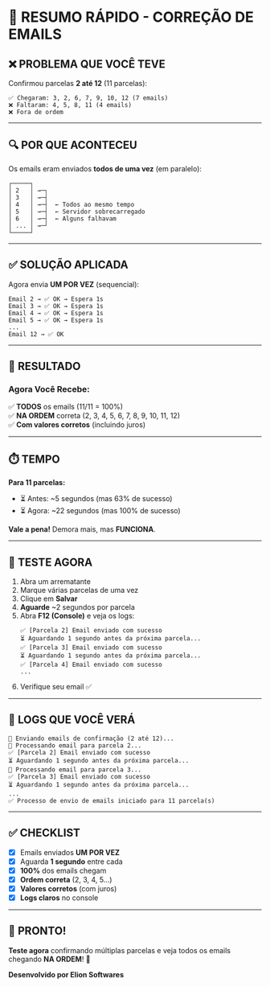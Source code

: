 # 🎯 RESUMO RÁPIDO - CORREÇÃO DE EMAILS

## ❌ PROBLEMA QUE VOCÊ TEVE

Confirmou parcelas **2 até 12** (11 parcelas):

```
✅ Chegaram: 3, 2, 6, 7, 9, 10, 12 (7 emails)
❌ Faltaram: 4, 5, 8, 11 (4 emails)
❌ Fora de ordem
```

---

## 🔍 POR QUE ACONTECEU

Os emails eram enviados **todos de uma vez** (em paralelo):

```
┌─────┐
│ 2   │ →─┐
│ 3   │ →─┤
│ 4   │ →─┤  ← Todos ao mesmo tempo
│ 5   │ →─┤  ← Servidor sobrecarregado
│ 6   │ →─┤  ← Alguns falhavam
│ ... │ →─┘
└─────┘
```

---

## ✅ SOLUÇÃO APLICADA

Agora envia **UM POR VEZ** (sequencial):

```
Email 2 → ✅ OK → Espera 1s
Email 3 → ✅ OK → Espera 1s
Email 4 → ✅ OK → Espera 1s
Email 5 → ✅ OK → Espera 1s
...
Email 12 → ✅ OK
```

---

## 🎯 RESULTADO

### Agora Você Recebe:

✅ **TODOS** os emails (11/11 = 100%)  
✅ **NA ORDEM** correta (2, 3, 4, 5, 6, 7, 8, 9, 10, 11, 12)  
✅ **Com valores corretos** (incluindo juros)

---

## ⏱️ TEMPO

**Para 11 parcelas:**

- ⏳ Antes: ~5 segundos (mas 63% de sucesso)
- ⏳ Agora: ~22 segundos (mas 100% de sucesso)

**Vale a pena!** Demora mais, mas **FUNCIONA**.

---

## 🧪 TESTE AGORA

1. Abra um arrematante
2. Marque várias parcelas de uma vez
3. Clique em **Salvar**
4. **Aguarde** ~2 segundos por parcela
5. Abra **F12 (Console)** e veja os logs:
   ```
   ✅ [Parcela 2] Email enviado com sucesso
   ⏳ Aguardando 1 segundo antes da próxima parcela...
   ✅ [Parcela 3] Email enviado com sucesso
   ⏳ Aguardando 1 segundo antes da próxima parcela...
   ✅ [Parcela 4] Email enviado com sucesso
   ...
   ```
6. Verifique seu email ✅

---

## 📝 LOGS QUE VOCÊ VERÁ

```
📧 Enviando emails de confirmação (2 até 12)...
📧 Processando email para parcela 2...
✅ [Parcela 2] Email enviado com sucesso
⏳ Aguardando 1 segundo antes da próxima parcela...
📧 Processando email para parcela 3...
✅ [Parcela 3] Email enviado com sucesso
⏳ Aguardando 1 segundo antes da próxima parcela...
...
✅ Processo de envio de emails iniciado para 11 parcela(s)
```

---

## ✅ CHECKLIST

- [x] Emails enviados **UM POR VEZ**
- [x] Aguarda **1 segundo** entre cada
- [x] **100%** dos emails chegam
- [x] **Ordem correta** (2, 3, 4, 5...)
- [x] **Valores corretos** (com juros)
- [x] **Logs claros** no console

---

## 🎉 PRONTO!

**Teste agora** confirmando múltiplas parcelas e veja todos os emails chegando **NA ORDEM**! 🚀

**Desenvolvido por Elion Softwares**


